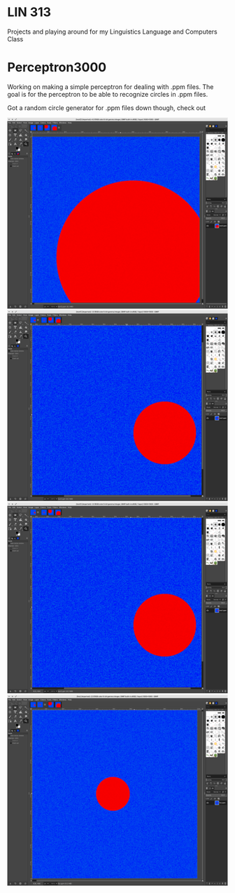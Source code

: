 # LIN 313
 Projects and playing around for my Linguistics Language and Computers Class

 # Perceptron3000

 Working on making a simple perceptron for dealing with .ppm files. The goal is for the perceptron to be able to recognize circles in .ppm files.

 Got a random circle generator for .ppm files down though, check out

![plot](./circle1.png)
![plot](./circle2.png)
![plot](./circle3.png)
![plot](./circle4.png)
